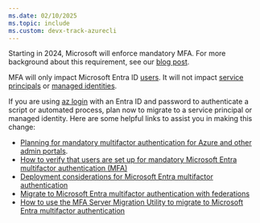 ```yaml
---
ms.date: 02/10/2025
ms.topic: include
ms.custom: devx-track-azurecli
---
```


Starting in 2024, Microsoft will enforce mandatory MFA. For more background about this requirement, see our [blog post](https://aka.ms/azuremfablogpost).

MFA will only impact Microsoft Entra ID [users](/entra/fundamentals/how-to-create-delete-users).
It will not impact [service principals](/entra/identity-platform/app-objects-and-service-principals)
or [managed identities](/entra/identity/managed-identities-azure-resources/overview).

If you are using [az login](/cli/azure/reference-index#az-login) with an Entra ID and password to authenticate a script or automated process, plan now to migrate to a service principal or managed identity. Here are some helpful links to assist you in making this change:

* [Planning for mandatory multifactor authentication for Azure and other admin portals](/entra/identity/authentication/concept-mandatory-multifactor-authentication).
* [How to verify that users are set up for mandatory Microsoft Entra multifactor authentication (MFA)](/entra/identity/authentication/how-to-mandatory-multifactor-authentication)
* [Deployment considerations for Microsoft Entra multifactor authentication](/entra/identity/authentication/howto-mfa-getstarted)
* [Migrate to Microsoft Entra multifactor authentication with federations](/entra/identity/authentication/how-to-migrate-mfa-server-to-mfa-with-federation)
* [How to use the MFA Server Migration Utility to migrate to Microsoft Entra multifactor authentication](/entra/identity/authentication/how-to-mfa-server-migration-utility)
